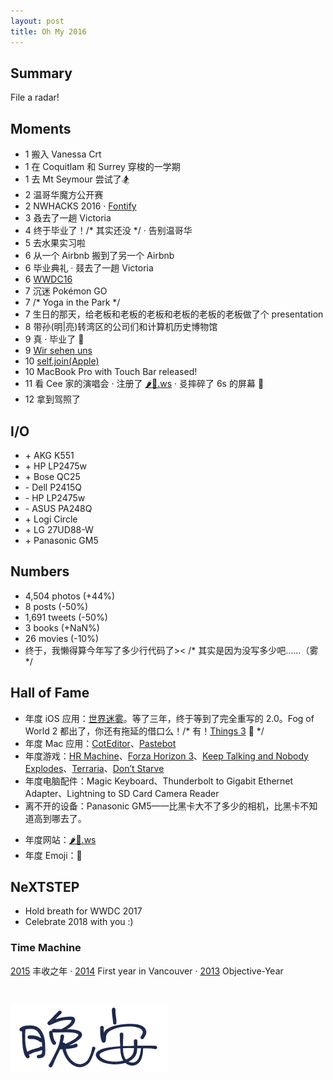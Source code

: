```yaml
---
layout: post
title: Oh My 2016
---
```


## Summary

File a radar!

<!-- more -->

## Moments

<ul class="moments">
<li><span class="month">1</span> 搬入 Vanessa Crt</li>
<li><span class="month">1</span> 在 Coquitlam 和 Surrey 穿梭的一学期</li>
<li><span class="month">1</span> 去 Mt Seymour 尝试了🏂</li>
<li><span class="month">2</span> 温哥华魔方公开赛</li>
<li><span class="month">2</span> NWHACKS 2016 · <a href="https://www.instagram.com/p/BCYyGXyRgUZ/">Fontify</a></li>
<li><span class="month">3</span> 叒去了一趟 Victoria</li>
<li><span class="month">4</span> 终于毕业了！<span class="comment">/* 其实还没 */</span> · 告别温哥华</li>
<li><span class="month">5</span> 去水果实习啦</li>
<li><span class="month">6</span> 从一个 Airbnb 搬到了另一个 Airbnb</li>
<li><span class="month">6</span> 毕业典礼 · 叕去了一趟 Victoria</li>
<li><span class="month">6</span> <a href="https://www.instagram.com/p/BGvC2Faxgaj/">WWDC16</a></li>
<li><span class="month">7</span> 沉迷 Pokémon GO</li>
<li><span class="month">7</span> <span class="comment">/* Yoga in the Park */</span></li>
<li><span class="month">7</span> 生日的那天，给老板和老板的老板和老板的老板的老板做了个 presentation</li>
<li><span class="month">8</span> 带孙(明|亮)转湾区的公司们和计算机历史博物馆</li>
<li><span class="month">9</span> 真 · 毕业了 🤣</li>
<li><span class="month">9</span> <a href="https://www.instagram.com/p/BKzQCfzB8xV/">Wir sehen uns</a></li>
<li><span class="month">10</span> <a href="/2016/10/11/joining-apple.html">self.join(Apple)</a></li>
<li><span class="month">10</span> MacBook Pro with Touch Bar released!</li>
<li><span class="month">11</span> 看 Cee 家的演唱会 · 注册了 <a href="http://xn--zh8h2n.ws">🌶️🐔.ws</a> · 㕛摔碎了 6s 的屏幕 🤣</li>
<li><span class="month">12</span> 拿到驾照了</li>
</ul>

## I/O

<ul class="io">
<li>+ AKG K551</li>
<li>+ HP LP2475w</li>
<li>+ Bose QC25</li>
<li>- Dell P2415Q</li>
<li>- HP LP2475w</li>
<li>- ASUS PA248Q</li>
<li>+ Logi Circle</li>
<li>+ LG 27UD88-W</li>
<li>+ Panasonic GM5</li>
</ul>

## Numbers

*  4,504 photos (+44%)
*  8 posts (-50%)  <!-- Xhacker’s Base 7, Zhihu 1 -->
*  1,691 tweets (-50%)
*  3 books (+NaN%)
*  26 movies (-10%)
*  终于，我懒得算今年写了多少行代码了>< <span class="comment">/* 其实是因为没写多少吧……（雾 */</span>

## Hall of Fame

* 年度 iOS 应用：[世界迷雾](https://itunes.apple.com/cn/app/shi-jie-mi-wu/id505367096?mt=8)。等了三年，终于等到了完全重写的 2.0。Fog of World 2 都出了，你还有拖延的借口么！<span class="comment">/* 有！[Things 3](https://culturedcode.com/things/three/) 🤣 */</span>
* 年度 Mac 应用：[CotEditor](https://coteditor.com)、[Pastebot](https://tapbots.com/pastebot/)
* 年度游戏：[HR Machine](http://tomorrowcorporation.com/humanresourcemachine)、[Forza Horizon 3](https://forzamotorsport.net/en-US/games/fh3)、[Keep Talking and Nobody Explodes](http://www.keeptalkinggame.com)、[Terraria](https://terraria.org)、[Don’t Starve](https://www.kleientertainment.com/games/dont-starve)
* 年度电脑配件：Magic Keyboard、Thunderbolt to Gigabit Ethernet Adapter、Lightning to SD Card Camera Reader
* 离不开的设备：Panasonic GM5<span class="force-chinese-font">——</span>比黑卡大不了多少的相机，比黑卡不知道高到哪去了。
<!-- * 最疯狂的事：把某司鸽子了 🤣 -->
* 年度网站：[🌶️🐔.ws](http://xn--zh8h2n.ws)
* 年度 Emoji：🤣

## NeXTSTEP

* Hold breath for WWDC 2017
* Celebrate 2018 with you :)

### Time Machine

[2015](/2015/12/31/oh-my-2015.html) 丰收之年 · [2014](/2014/12/31/oh-my-2014.html) First year in Vancouver · [2013](/2013/12/30/oh-my-2013.html) Objective-Year

<p style="margin: 3.141592653589793em auto"><img alt="手写的晚安" src="/static/images/晚安.png" width="250"></p>

<!-- 统计于 1.1 1:00 UTC+8 -->